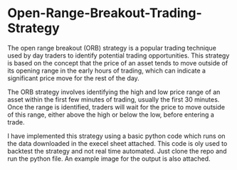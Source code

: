# Open-Range-Breakout-Trading-Strategy
The open range breakout (ORB) strategy is a popular trading technique used by day traders to identify potential trading opportunities. This strategy is based on the concept that the price of an asset tends to move outside of its opening range in the early hours of trading, which can indicate a significant price move for the rest of the day.

The ORB strategy involves identifying the high and low price range of an asset within the first few minutes of trading, usually the first 30 minutes. Once the range is identified, traders will wait for the price to move outside of this range, either above the high or below the low, before entering a trade.

I have implemented this strategy using a basic python code which runs on the data downloaded in the execel sheet attached. This code is oly used to backtest the strategy and not real time automated. Just clone the repo and run the python file. An example image for the output is also attached.
